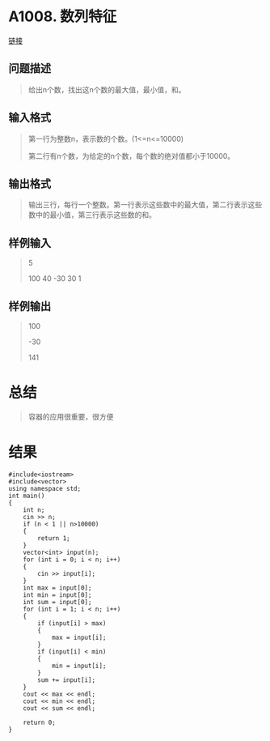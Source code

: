 # A1008. 数列特征
[链接](http://www.tsinsen.com/A1008)
## 问题描述
>给出n个数，找出这n个数的最大值，最小值，和。
## 输入格式
>第一行为整数n，表示数的个数。(1<=n<=10000)
>
>第二行有n个数，为给定的n个数，每个数的绝对值都小于10000。
## 输出格式
>输出三行，每行一个整数。第一行表示这些数中的最大值，第二行表示这些数中的最小值，第三行表示这些数的和。
## 样例输入
>5
>
>100 40 -30 30 1
## 样例输出
>100
>
>-30
>
>141
# 总结
> 容器的应用很重要，很方便
# 结果
    #include<iostream>
    #include<vector>
    using namespace std;
    int main()
    {
    	int n;
    	cin >> n;
    	if (n < 1 || n>10000)
    	{
    		return 1;
    	}
    	vector<int> input(n);
    	for (int i = 0; i < n; i++)
    	{
    		cin >> input[i];
    	}
    	int max = input[0];
    	int min = input[0];
    	int sum = input[0];
    	for (int i = 1; i < n; i++)
    	{
    		if (input[i] > max)
    		{
    			max = input[i];
    		}
    		if (input[i] < min)
    		{
    			min = input[i];
    		}
    		sum += input[i];
    	}
    	cout << max << endl;
    	cout << min << endl;
    	cout << sum << endl;
    
    	return 0;
    }
